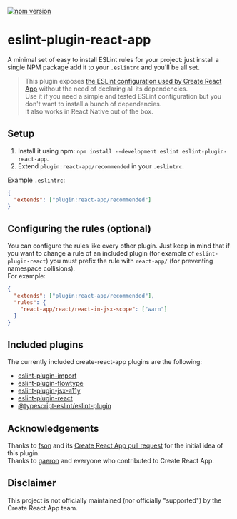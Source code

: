 [![npm version](https://badge.fury.io/js/eslint-plugin-react-app.svg)](https://badge.fury.io/js/eslint-plugin-react-app)

# eslint-plugin-react-app

A minimal set of easy to install ESLint rules for your project: just install a single NPM package add it to your `.eslintrc` and you'll be all set.  

> This plugin exposes [the ESLint configuration used by Create React App](https://github.com/facebook/create-react-app/tree/master/packages/eslint-config-react-app) without the need of declaring all its dependencies.  
Use it if you need a simple and tested ESLint configuration but you don't want to install a bunch of dependencies.  
It also works in React Native out of the box.

## Setup

1. Install it using npm: `npm install --development eslint eslint-plugin-react-app`.
2. Extend `plugin:react-app/recommended` in your `.eslintrc`.

Example `.eslintrc`:

```json
{
  "extends": ["plugin:react-app/recommended"]
}
```

## Configuring the rules (optional)

You can configure the rules like every other plugin.
Just keep in mind that if you want to change a rule of an included plugin (for example of `eslint-plugin-react`) you must prefix the rule with `react-app/` (for preventing namespace collisions).  
For example:

```json
{
  "extends": ["plugin:react-app/recommended"],
  "rules": {
    "react-app/react/react-in-jsx-scope": ["warn"]
  }
}
```

## Included plugins  

The currently included create-react-app plugins are the following:

- [eslint-plugin-import](https://github.com/benmosher/eslint-plugin-import)
- [eslint-plugin-flowtype](https://github.com/gajus/eslint-plugin-flowtype)
- [eslint-plugin-jsx-a11y](https://github.com/evcohen/eslint-plugin-jsx-a11y)
- [eslint-plugin-react](https://github.com/yannickcr/eslint-plugin-react)
- [@typescript-eslint/eslint-plugin](https://github.com/typescript-eslint/typescript-eslint)

## Acknowledgements

Thanks to [fson](https://github.com/fson) and its [Create React App pull request](https://github.com/facebookincubator/create-react-app/pull/993) for the initial idea of this plugin.  
Thanks to [gaeron](https://github.com/gaearon) and everyone who contributed to Create React App.

## Disclaimer

This project is not officially maintained (nor officially "supported") by the Create React App team.
